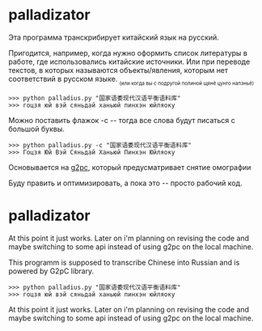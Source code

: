 # palladizator

Эта программа транскрибирует китайский язык на русский.

Пригодится, например, когда нужно оформить список литературы в работе, где использовались китайские источники.
Или при переводе текстов, в которых называются объекты/явления, которым нет соответствий в русском языке.
<sub><sub>(или когда вы с подругой полиной щянё цунго напэньё)<sub><sub>

```
>>> python palladius.py "国家语委现代汉语平衡语料库" 
>>> гоцзя юй вэй сяньдай ханьюй пинхэн юйляоку
```

Можно поставить флажок -c -- тогда все слова будут писаться с большой буквы.

  
```
>>> python palladius.py -c "国家语委现代汉语平衡语料库" 
>>> Гоцзя Юй Вэй Сяньдай Ханьюй Пинхэн Юйляоку
```

Основывается на [g2pc](https://github.com/Kyubyong/g2pC), который предусматривает снятие омографии
  
Буду править и оптимизировать, а пока это -- просто рабочий код.

 
# palladizator
  
At this point it just works. Later on i'm planning on revising the code and maybe switching to some api instead of using g2pc on the local machine.

This programm is supposed to transcribe Chinese into Russian and is powered by G2pC library.

```
>>> python palladius.py "国家语委现代汉语平衡语料库" 
>>> гоцзя юй вэй сяньдай ханьюй пинхэн юйляоку
```

At this point it just works. Later on i'm planning on revising the code and maybe switching to some api instead of using g2pc on the local machine.
